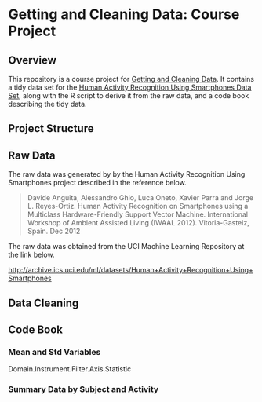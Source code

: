 # Getting and Cleaning Data: Course Project 

## Overview

This repository is a course project for [Getting and Cleaning
Data][gcd].  It contains a tidy data set for the [Human Activity
Recognition Using Smartphones Data Set][raw], along with the R script
to derive it from the raw data, and a code book describing the tidy
data.

[gcd]: https://class.coursera.org/getdata-006
[raw]: http://archive.ics.uci.edu/ml/datasets/Human+Activity+Recognition+Using+Smartphones

## Project Structure



## Raw Data

The raw data was generated by by the Human Activity Recognition Using
Smartphones project described in the reference below.

> Davide Anguita, Alessandro Ghio, Luca Oneto, Xavier Parra and Jorge L. Reyes-Ortiz. Human Activity Recognition on Smartphones using a Multiclass Hardware-Friendly Support Vector Machine. International Workshop of Ambient Assisted Living (IWAAL 2012). Vitoria-Gasteiz, Spain. Dec 2012

The raw data was obtained from the UCI Machine Learning Repository at
the link below.

http://archive.ics.uci.edu/ml/datasets/Human+Activity+Recognition+Using+Smartphones

## Data Cleaning



## Code Book

### Mean and Std Variables

Domain.Instrument.Filter.Axis.Statistic

### Summary Data by Subject and Activity
